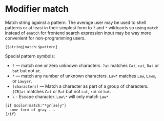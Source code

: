 Modifier match
==============

Match string against a pattern.
The average user may be used to shell patterns or at least in their simplest form to `?` and `*` wildcards so using `match`
instead of `ematch` for frontend search expression input may be way more convenient for non-programming users.

```
{$string|match:$pattern}
```

Special pattern symbols:

* `?` — match one or zero unknown characters. `?at` matches `Cat`, `cat`, `Bat` or `bat` but not `at`.
* `*` — match any number of unknown characters. `Law*` matches `Law`, `Laws`, or `Lawyer`.
* `[characters]` — Match a character as part of a group of characters. `[CB]at` matches `Cat` or `Bat` but not `cat`, `rat` or `bat`.
* `\` - Escape character. `Law\*` will only match `Law*`


```smarty
{if $color|match:"*gr[ae]y"}
  some form of gray ...
{/if}
```